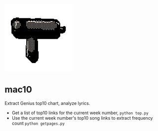 
![](https://github.com/calvinmorett/img/blob/main/mac10.gif)
# mac10
Extract Genius top10 chart, analyze lyrics.

- Get a list of top10 links for the current week number, `python top.py` 
- Use the current week number's top10 song links to extract frequency count `python getpages.py`
